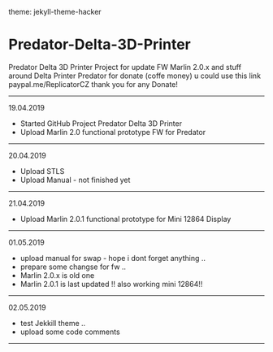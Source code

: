theme: jekyll-theme-hacker
# Predator-Delta-3D-Printer
Predator Delta 3D Printer
Project for update FW Marlin 2.0.x and stuff around Delta Printer Predator
for donate (coffe money) u could use this link paypal.me/ReplicatorCZ thank you for any Donate! 
*****
19.04.2019   
* Started GitHub Project Predator Delta 3D Printer   
* Upload Marlin 2.0 functional prototype FW for Predator 
*****
20.04.2019  
* Upload STLS   
* Upload Manual - not finished yet   
***** 
21.04.2019
* Upload Marlin 2.0.1 functional prototype for Mini 12864 Display
*****
01.05.2019
* upload manual for swap - hope i dont forget anything .. 
* prepare some changse for fw .. 
* Marlin 2.0.x is old one 
* Marlin 2.0.1 is last updated !! also working mini 12864!! 
*****
02.05.2019
* test Jekkill theme .. 
* upload some code comments
*****
